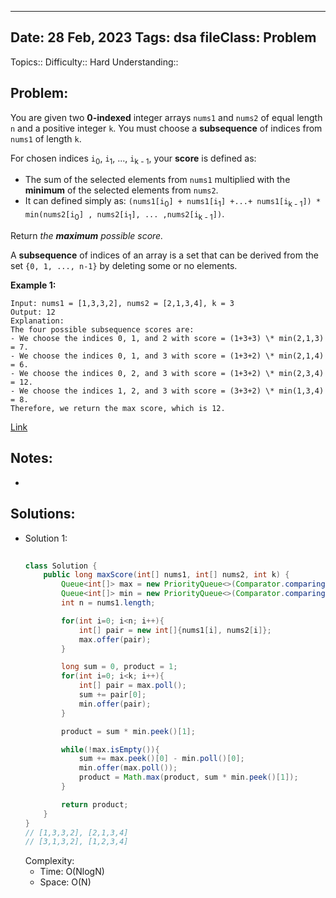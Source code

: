 
---
Date: 28 Feb, 2023
Tags: dsa
fileClass: Problem
---
Topics:: 
Difficulty::  Hard
Understanding:: 
## Problem: 
 You are given two **0-indexed** integer arrays `nums1` and `nums2` of equal length `n` and a positive integer `k`. You must choose a **subsequence** of indices from `nums1` of length `k`.

For chosen indices `i`<sub>0</sub>, `i`<sub>1</sub>, ..., `i`<sub>k - 1</sub>, your **score** is defined as:

- The sum of the selected elements from `nums1` multiplied with the **minimum** of the selected elements from `nums2`.
- It can defined simply as: `(nums1[i`<sub>0</sub>`] + nums1[i`<sub>1</sub>`] +...+ nums1[i`<sub>k - 1</sub>`]) * min(nums2[i`<sub>0</sub>`] , nums2[i`<sub>1</sub>`], ... ,nums2[i`<sub>k - 1</sub>`])`.

Return _the **maximum** possible score._

A **subsequence** of indices of an array is a set that can be derived from the set `{0, 1, ..., n-1}` by deleting some or no elements.

**Example 1:**

	Input: nums1 = [1,3,3,2], nums2 = [2,1,3,4], k = 3
	Output: 12
	Explanation: 
	The four possible subsequence scores are:
	- We choose the indices 0, 1, and 2 with score = (1+3+3) \* min(2,1,3) = 7.
	- We choose the indices 0, 1, and 3 with score = (1+3+2) \* min(2,1,4) = 6. 
	- We choose the indices 0, 2, and 3 with score = (1+3+2) \* min(2,3,4) = 12. 
	- We choose the indices 1, 2, and 3 with score = (3+3+2) \* min(1,3,4) = 8.
	Therefore, we return the max score, which is 12.

[Link]( https://leetcode.com/problems/ipo/)

## Notes: 
- 

## Solutions: 

- Solution 1: 
	```java
		
	class Solution {
	    public long maxScore(int[] nums1, int[] nums2, int k) {
	        Queue<int[]> max = new PriorityQueue<>(Comparator.comparingInt(a->-a[0]));
	        Queue<int[]> min = new PriorityQueue<>(Comparator.comparingInt(a->a[1]));
	        int n = nums1.length;
	
	        for(int i=0; i<n; i++){
	            int[] pair = new int[]{nums1[i], nums2[i]};
	            max.offer(pair);
	        }
	
	        long sum = 0, product = 1;
	        for(int i=0; i<k; i++){
	            int[] pair = max.poll();
	            sum += pair[0]; 
	            min.offer(pair);
	        }
	
	        product = sum * min.peek()[1];
	
	        while(!max.isEmpty()){
	            sum += max.peek()[0] - min.poll()[0];
	            min.offer(max.poll());
	            product = Math.max(product, sum * min.peek()[1]);
	        }
	
	        return product;
	    }
	}
	// [1,3,3,2], [2,1,3,4]
	// [3,1,3,2], [1,2,3,4]
	
	```
	Complexity: 
	- Time: O(NlogN)
	- Space: O(N)


